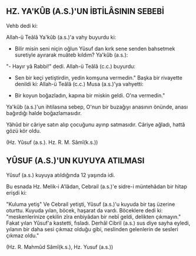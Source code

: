 ## HZ. YA'KÛB (A.S.)'UN İBTİLÂSININ SEBEBİ

Vehb dedi ki:

Allah-ü Teâlâ Ya'kûb (a.s.)'a vahy buyurdu ki:

- Bilir misin seni niçin oğlun Yûsuf dan kırk sene senden bahsetmek suretiyle ayırarak muâteb kıldım? Ya'kûb (a.s.):

"- Hayır yâ Rabbi!" dedi. Allah-ü Teâlâ (c.c.) buyurdu:

- Sen bir keçi yetiştirdin, yedin komşuna vermedin." Başka bir rivayette denildi ki: Allah-ü Teâlâ (c.c.) Musa (a.s.)'ya vahyetti:

- Bir koyun boğazladın, kapına bir miskin geldi. O'na vermedin."

Ya'kûb (a.s.)'un ihtilasına sebep, O'nun bir buzağıyı anası­nın önünde, anası bağırdığı halde boğazlamasıdır.

Yâhûd bir câriye satın alıp çocuğunu ayınp satmasıdır. Câ­riye ağladı, hattâ gözü kör oldu.

(Hz. Yûsuf (a.s.). Hz. R. M. Sâmî(k.s.))

## YÛSUF (A.S.)'UN KUYUYA ATILMASI

Yûsuf (a.s.) kuyuya atıldığında 12 yaşında idi.

Bu esnada Hz. Melik-i A'lâdan, Cebrail (a.s.)'e sidre-i müntehâdan bir hitap erişdi ki:

"Kuluma yetiş" Ve Cebrail yetişti, Yûsuf (a.s.)'u kuyuda bir taş üzerine oturttu. Kuyuda yılan, böcek, haşarat da vardı. Böcek­lere dedi ki: "meskenlerinize çekilin zîra enbiyâdan bir nebî gel­di, delikten çıkmayın." Fakat yılan Yûsuf'a kastetti, fısladı. Der­hâl Cibril (a.s.) sus diye sayha eyledi, yılanın bir daha sesi çık­maz olduğu gibi, neslinden gelenlerin de sesleri çıkmaz oldu."

(Hz. R. Mahmûd Sâmî(k.s.), Hz. Yusuf (a.s.))
